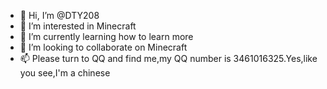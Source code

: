 - 👋 Hi, I’m @DTY208
- 👀 I’m interested in Minecraft
- 🌱 I’m currently learning how to learn more
- 💞️ I’m looking to collaborate on Minecraft
- 📫 Please turn to QQ and find me,my QQ number is 3461016325.Yes,like you see,I'm a chinese

<!---
DTY208/DTY208 is a ✨ special ✨ repository because its `README.md` (this file) appears on your GitHub profile.
You can click the Preview link to take a look at your changes.
--->
